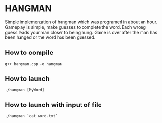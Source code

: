 HANGMAN
=======

Simple implementation of hangman which was programed in about an hour. Gameplay is simple, make guesses to complete the word. Each wrong guess leads your man closer to being hung. Game is over after the man has been hanged or the word has been guessed.


## How to compile

`g++ hangman.cpp -o hangman`

## How to launch

`./hangman [MyWord]`

## How to launch with input of file

``./hangman `cat word.txt` ``

